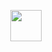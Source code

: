 <p align="center">
  <img src="https://emoji.discadia.com/emojis/8d8eb5c1-8da3-439e-a61f-c3d37eed1b2a.GIF" width="50">
</p>

<!--
## 📈 GitHub Stats 
[![Github stats](https://github-readme-stats-kenny1291.vercel.app/api?username=Kenny1291&show_icons=true&theme=dark&bg_color=00000000&count_private=true&hide_border=true&title_color=fe428e&icon_color=fde047)](https://github.com/Kenny1291)
[![Top Langs](https://github-readme-stats.vercel.app/api/top-langs/?username=Kenny1291&langs_count=10&layout=compact&hide_border=true&title_color=fe428e&theme=dark&bg_color=00000000)](https://github.com/Kenny1291)
-->
<!--## 📌 Pinned
[![Readme Card](https://github-readme-stats-kenny1291.vercel.app/api/pin/?username=kenny1291&repo=cleaner-twitter&show_owner=true&title_color=fe428e&theme=dark&bg_color=00000000)](https://github.com/Kenny1291/cleaner-twitter)
[![Readme Card](https://github-readme-stats-kenny1291.vercel.app/api/pin/?username=kenny1291&repo=PHP-NUT-Client&show_owner=true&title_color=fe428e&theme=dark&bg_color=00000000)](https://github.com/Kenny1291/PHP-NUT-Client)
-->
<!--## ⚡Technologies 
  #### 🏃‍♂️Using:
  [![Laravel](https://img.shields.io/badge/laravel-%2320232a.svg?style=for-the-badge&logo=laravel&logoColor=FF2D20)](https://laravel.com)
  [![Livewire](https://img.shields.io/badge/livewire-%2320232a.svg?style=for-the-badge&logo=livewire&logoColor=4E56A6)](https://laravel-livewire.com)
  [![PHP](https://img.shields.io/badge/php-%2320232a.svg?style=for-the-badge&logo=php&logoColor=%red)](https://www.php.net/)
  [![JavaScript](https://img.shields.io/badge/javascript-%23323330.svg?style=for-the-badge&logo=javascript&logoColor=%23F7DF1E)](https://www.ecma-international.org/publications-and-standards/standards/ecma-262)
  [![HTML5](https://img.shields.io/badge/html5-%23E34F26.svg?style=for-the-badge&logo=html5&logoColor=white)](https://html.spec.whatwg.org/)
  [![CSS3](https://img.shields.io/badge/css3-%231572B6.svg?style=for-the-badge&logo=css3&logoColor=white)](https://www.w3.org/TR/CSS/#css)
  [![Tailwind CSS](https://img.shields.io/badge/tailwind_css-%2320232a.svg?style=for-the-badge&logo=tailwindcss&logoColor=%red)](https://tailwindcss.com/)
  [![MySQL](https://img.shields.io/badge/mysql-%2320232a.svg?style=for-the-badge&logo=mysql&logoColor=%red)](https://www.mysql.com/)
  #### 🚶‍♂️Learning:
  [![React](https://img.shields.io/badge/react-%2320232a.svg?style=for-the-badge&logo=react&logoColor=%2361DAFB)](https://react.dev/)
  #### 🧍‍♂️Want To Learn:
  [![Elixir](https://img.shields.io/badge/elixir-%2320232a.svg?style=for-the-badge&logo=elixir&logoColor=4B275F)](https://elixir-lang.org/)
  [![Phoenix LiveView](https://img.shields.io/badge/phoenix_liveview-%2320232a.svg?style=for-the-badge&logo=phoenix&logoColor=4B275F)](https://www.phoenixframework.org)
  [![VIM](https://img.shields.io/badge/vim-%2320232a.svg?style=for-the-badge&logo=vim&logoColor=019733)](https://www.vim.org/)
  #### 🛌 Used:
  [![Java](https://img.shields.io/badge/java-%2320232a.svg?style=for-the-badge&logo=java&logoColor=%red)](https://www.java.com/en/)
   [![Oracle Database](https://img.shields.io/badge/oracle_database-%2320232a.svg?style=for-the-badge&logo=oracle&logoColor=F80000)](https://www.oracle.com/database/)
  [![C Sharp](https://img.shields.io/badge/c_sharp-%2320232a.svg?style=for-the-badge&logo=csharp&logoColor=239120)](https://learn.microsoft.com/en-us/dotnet/csharp/)
  [![.NET](https://img.shields.io/badge/.net-%2320232a.svg?style=for-the-badge&logo=dotnet&logoColor=F80000)](https://dotnet.microsoft.com/en-us/)
  [![GNU Bash](https://img.shields.io/badge/bash-%2320232a.svg?style=for-the-badge&logo=gnubash&logoColor=4EAA25)](https://www.gnu.org/software/bash/)
  [![Cisco IOS](https://img.shields.io/badge/cisco_ios-%2320232a.svg?style=for-the-badge&logo=cisco&logoColor=1BA0D7)](https://www.gnu.org/software/bash/)
-->
  
